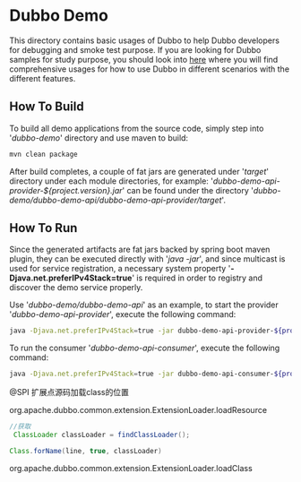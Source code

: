 # Dubbo Demo

This directory contains basic usages of Dubbo to help Dubbo developers for debugging and smoke test purpose. If you are looking for Dubbo samples for study purpose, you should look into [here](https://github.com/apache/dubbo-samples) where you will find comprehensive usages for how to use Dubbo in different scenarios with the different features.

## How To Build

To build all demo applications from the source code, simply step into '*dubbo-demo*' directory and use maven to build:

```bash
mvn clean package
```

After build completes, a couple of fat jars are generated under '*target*' directory under each module directories, for example: '*dubbo-demo-api-provider-${project.version}.jar*' can be found under the directory '*dubbo-demo/dubbo-demo-api/dubbo-demo-api-provider/target*'.

## How To Run

Since the generated artifacts are fat jars backed by spring boot maven plugin, they can be executed directly with '*java -jar*', and since multicast is used for service registration, a necessary system property '**-Djava.net.preferIPv4Stack=true**' is required in order to registry and discover the demo service properly. 

Use '*dubbo-demo/dubbo-demo-api*' as an example, to start the provider '*dubbo-demo-api-provider*', execute the following command:

```bash
java -Djava.net.preferIPv4Stack=true -jar dubbo-demo-api-provider-${project.version}.jar
```

To run the consumer '*dubbo-demo-api-consumer*', execute the following command:

```bash
java -Djava.net.preferIPv4Stack=true -jar dubbo-demo-api-consumer-${project.version}.jar
```


@SPI 扩展点源码加载class的位置

org.apache.dubbo.common.extension.ExtensionLoader.loadResource

```java
//获取
 ClassLoader classLoader = findClassLoader();
```


```java
Class.forName(line, true, classLoader)
```

org.apache.dubbo.common.extension.ExtensionLoader.loadClass
